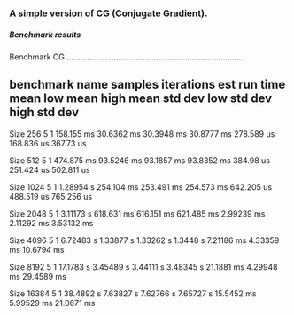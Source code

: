 ### A simple version of CG (Conjugate Gradient).

##### Benchmark results

Benchmark CG
...............................................................................

benchmark name                       samples       iterations    est run time
                                     mean          low mean      high mean
                                     std dev       low std dev   high std dev
-------------------------------------------------------------------------------
Size 256                                         5             1    158.155 ms 
                                        30.6362 ms    30.3948 ms    30.8777 ms 
                                        278.589 us    168.836 us     367.73 us 
                                                                               
Size 512                                         5             1    474.875 ms 
                                        93.5246 ms    93.1857 ms    93.8352 ms 
                                         384.98 us    251.424 us    502.811 us 
                                                                               
Size 1024                                        5             1     1.28954 s 
                                        254.104 ms    253.491 ms    254.573 ms 
                                        642.205 us    488.519 us    765.256 us 
                                                                               
Size 2048                                        5             1     3.11173 s 
                                        618.631 ms    616.151 ms    621.485 ms 
                                        2.99239 ms    2.11292 ms    3.53132 ms 
                                                                               
Size 4096                                        5             1     6.72483 s 
                                         1.33877 s     1.33262 s      1.3448 s 
                                        7.21186 ms    4.33359 ms    10.6794 ms 
                                                                               
Size 8192                                        5             1     17.1783 s 
                                         3.45489 s     3.44111 s     3.48345 s 
                                        21.1881 ms    4.29948 ms    29.4589 ms 
                                                                               
Size 16384                                       5             1     38.4892 s 
                                         7.63827 s     7.62766 s     7.65727 s 
                                        15.5452 ms    5.99529 ms    21.0671 ms 